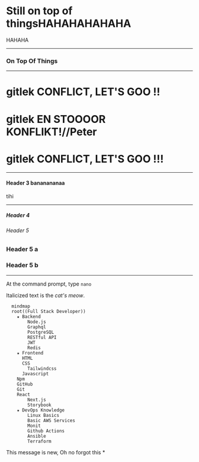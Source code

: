 # Still on top of thingsHAHAHAHAHAHA
HAHAHA
***

### On Top Of Things

***

# gitlek CONFLICT, LET'S GOO !!
# gitlek EN STOOOOR KONFLIKT!//Peter
# gitlek CONFLICT, LET'S GOO !!!

***

#### Header 3  bananananaa

tihi

***

##### Header 4

###### Header 5

### Header 5 a
### Header 5 b 

***

At the command prompt, type `nano`

Italicized text is the *cat's meow*.

```mermaid
  mindmap
  root((Full Stack Developer))
    ★ Backend
        Node.js
        Graphql
        PostgreSQL
        RESTful API
        JWT
        Redis
    ★ Frontend
      HTML
      CSS
        Tailwindcss
      Javascript
    Npm
    GitHub
    Git
    React
        Next.js
        Storybook
    ★ DevOps Knowledge
        Linux Basics
        Basic AWS Services
        Monit
        Github Actions
        Ansible
        Terraform
```

This message is new, Oh no forgot this *
